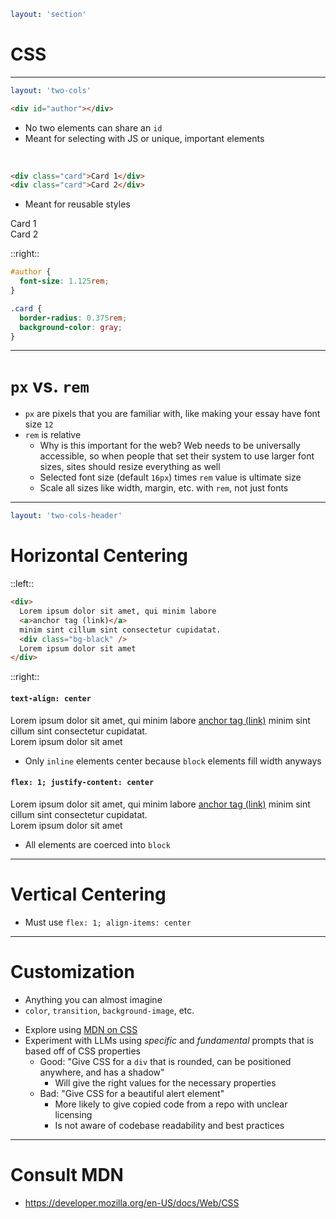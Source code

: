 ```yaml
layout: 'section'
```

# CSS

---

```yaml
layout: 'two-cols'
```

```html
<div id="author"></div>
```

- No two elements can share an `id`
- Meant for selecting with JS or unique, important elements

<br />

```html
<div class="card">Card 1</div>
<div class="card">Card 2</div>
```

- Meant for reusable styles

<div class="grid grid-cols-2 gap-sm mt-4">
  <div class="rounded-md bg-gray text-black px-2">Card 1</div>
  <div class="rounded-md bg-gray text-black px-2">Card 2</div>
</div>

::right::

<div class="ml-8" v-click>

```css
#author {
  font-size: 1.125rem;
}

.card {
  border-radius: 0.375rem;
  background-color: gray;
}
```

</div>

---

# `px` vs. `rem`

<v-clicks depth="2">

- `px` are pixels that you are familiar with, like making your essay have font size `12`
- `rem` is relative
  - Why is this important for the web? Web needs to be universally accessible, so when people that set their system to use larger font sizes, sites should resize everything as well
  - Selected font size (default `16px`) times `rem` value is ultimate size
  - Scale all sizes like width, margin, etc. with `rem`, not just fonts

</v-clicks>

---

```yaml
layout: 'two-cols-header'
```

# Horizontal Centering

::left::

```html
<div>
  Lorem ipsum dolor sit amet, qui minim labore
  <a>anchor tag (link)</a>
  minim sint cillum sint consectetur cupidatat.
  <div class="bg-black" />
  Lorem ipsum dolor sit amet
</div>
```

::right::

<div v-click="[0, 1]">

#### `text-align: center`

<div class="text-center bg-gray w-full p-1 my-2">
Lorem ipsum dolor sit amet, qui minim labore <a href="https://thecrimson.com" target="_blank">anchor tag (link)</a> minim sint cillum sint consectetur cupidatat.
<div class="bg-black h-6" />
Lorem ipsum dolor sit amet
</div>

- Only `inline` elements center because `block` elements fill width anyways

</div>

<div class="absolute top-0" v-click>

#### `flex: 1; justify-content: center`

<div class="flex justify-center bg-gray w-full p-1 gap-2 my-2">
Lorem ipsum dolor sit amet, qui minim labore <a class href="https://thecrimson.com" target="_blank">anchor tag (link)</a> minim sint cillum sint consectetur cupidatat.
<div class="bg-black w-6" />
Lorem ipsum dolor sit amet
</div>

- All elements are coerced into `block`

</div>

---

# Vertical Centering

- Must use `flex: 1; align-items: center`

<div class="flex items-center bg-gray w-1/2 h-1/2 p-1 mt-4">
  <div>
    <div class="h-10 w-10 bg-black" />
  </div>
</div>

---

# Customization

- Anything you can almost imagine
- `color`, `transition`, `background-image`, etc.

<v-clicks depth="2">

- Explore using [MDN on CSS](https://developer.mozilla.org/en-US/docs/Web/CSS)
- Experiment with LLMs using _specific_ and _fundamental_ prompts that is based off of CSS properties
  - <span class="bg-green-600 px-1">Good</span>: "Give CSS for a `div` that is rounded, can be positioned anywhere, and has a shadow"
    - Will give the right values for the necessary properties
  - <span class="bg-red-600 px-1">Bad</span>: "Give CSS for a beautiful alert element"
    - More likely to give copied code from a repo with unclear licensing
    - Is not aware of codebase readability and best practices

</v-clicks>

---

# Consult MDN

- https://developer.mozilla.org/en-US/docs/Web/CSS
